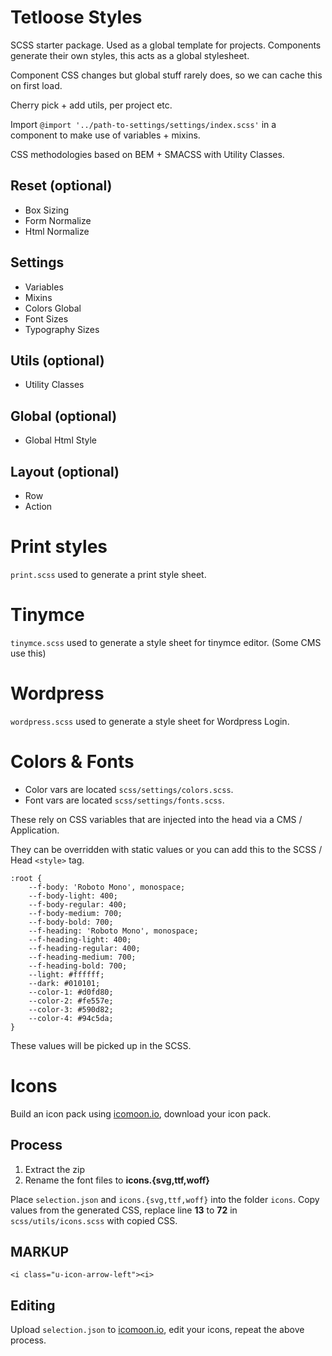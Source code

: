# Tetloose Styles

SCSS starter package. Used as a global template for projects. Components generate their own styles, this acts as a global stylesheet.

Component CSS changes but global stuff rarely does, so we can cache this on first load.

Cherry pick + add utils, per project etc.

Import `@import '../path-to-settings/settings/index.scss'` in a component to make use of variables + mixins.

CSS methodologies based on BEM + SMACSS with Utility Classes.

## Reset (optional)

- Box Sizing
- Form Normalize
- Html Normalize

## Settings

- Variables
- Mixins
- Colors Global
- Font Sizes
- Typography Sizes

## Utils (optional)

- Utility Classes

## Global (optional)

- Global Html Style

## Layout (optional)

- Row
- Action

# Print styles

`print.scss` used to generate a print style sheet.

# Tinymce

`tinymce.scss` used to generate a style sheet for tinymce editor. (Some CMS use this)

# Wordpress

`wordpress.scss` used to generate a style sheet for Wordpress Login.

# Colors & Fonts

- Color vars are located `scss/settings/colors.scss`.
- Font vars are located `scss/settings/fonts.scss`.

These rely on CSS variables that are injected into the head via a CMS / Application.

They can be overridden with static values or you can add this to the SCSS / Head `<style>` tag.

```
:root {
    --f-body: 'Roboto Mono', monospace;
    --f-body-light: 400;
    --f-body-regular: 400;
    --f-body-medium: 700;
    --f-body-bold: 700;
    --f-heading: 'Roboto Mono', monospace;
    --f-heading-light: 400;
    --f-heading-regular: 400;
    --f-heading-medium: 700;
    --f-heading-bold: 700;
    --light: #ffffff;
    --dark: #010101;
    --color-1: #d0fd80;
    --color-2: #fe557e;
    --color-3: #590d82;
    --color-4: #94c5da;
}
```

These values will be picked up in the SCSS.

# Icons

Build an icon pack using [icomoon.io](https://icomoon.io/), download your icon pack.

## Process

1. Extract the zip
2. Rename the font files to **icons.{svg,ttf,woff}**

Place `selection.json` and `icons.{svg,ttf,woff}` into the folder `icons`. Copy values from the generated CSS, replace line **13** to **72** in `scss/utils/icons.scss` with copied CSS.

## MARKUP

`<i class="u-icon-arrow-left"><i>`

## Editing

Upload `selection.json` to [icomoon.io](https://icomoon.io/), edit your icons, repeat the above process.
